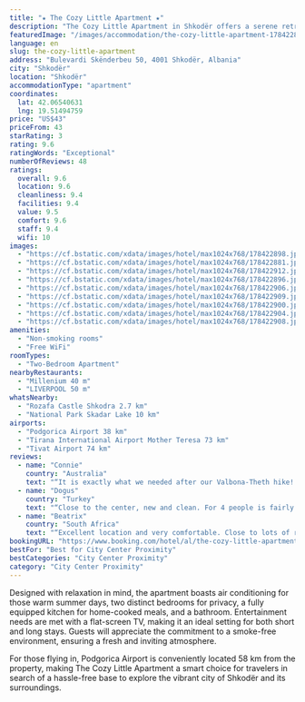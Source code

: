 ```yaml
---
title: "★ The Cozy Little Apartment ★"
description: "The Cozy Little Apartment in Shkodër offers a serene retreat for travelers seeking comfort and convenience."
featuredImage: "/images/accommodation/the-cozy-little-apartment-178422898.jpg"
language: en
slug: the-cozy-little-apartment
address: "Bulevardi Skënderbeu 50, 4001 Shkodër, Albania"
city: "Shkodër"
location: "Shkodër"
accommodationType: "apartment"
coordinates:
  lat: 42.06540631
  lng: 19.51494759
price: "US$43"
priceFrom: 43
starRating: 3
rating: 9.6
ratingWords: "Exceptional"
numberOfReviews: 48
ratings:
  overall: 9.6
  location: 9.6
  cleanliness: 9.4
  facilities: 9.4
  value: 9.5
  comfort: 9.6
  staff: 9.4
  wifi: 10
images:
  - "https://cf.bstatic.com/xdata/images/hotel/max1024x768/178422898.jpg?k=586b24b600d1736ca7b5111e765524e43d2cda340dbb4b294d60aa0b0d7613de&o=&hp=1"
  - "https://cf.bstatic.com/xdata/images/hotel/max1024x768/178422881.jpg?k=e970b50efdada49154d3063aa9f5b39c69fefdaf5114a73bc70db81f29faa06d&o=&hp=1"
  - "https://cf.bstatic.com/xdata/images/hotel/max1024x768/178422912.jpg?k=bb18c3b326dbc92c12f58d5db257d1bd56916c01a48bc36d6286b6a606eddf44&o=&hp=1"
  - "https://cf.bstatic.com/xdata/images/hotel/max1024x768/178422896.jpg?k=0c25606a137c5f1415f7288b7bcc6614c480009096e30f22c80fe3ca2f33e946&o=&hp=1"
  - "https://cf.bstatic.com/xdata/images/hotel/max1024x768/178422906.jpg?k=dc60dd5543578f0ce1c6a1a1e3d0ff0b84d2842e9fcc6d9665da93baa3c5ed6c&o=&hp=1"
  - "https://cf.bstatic.com/xdata/images/hotel/max1024x768/178422909.jpg?k=d9b92433988d476df18c57224d41f28589db816889ae07a2e556e621c29aaf02&o=&hp=1"
  - "https://cf.bstatic.com/xdata/images/hotel/max1024x768/178422900.jpg?k=dab46b790fc9d37960ae19a8e2255afd6595234176e37363afefb5792ff3e9b4&o=&hp=1"
  - "https://cf.bstatic.com/xdata/images/hotel/max1024x768/178422904.jpg?k=47f6c91967a6527a9d00c7e0c04365367017d3b4985502148ae1f9a454572f43&o=&hp=1"
  - "https://cf.bstatic.com/xdata/images/hotel/max1024x768/178422908.jpg?k=b65cc3e3a795f485984acb844ffc0766ee5a6e7b2d9ceb2dc374071dd4c713e6&o=&hp=1"
amenities:
  - "Non-smoking rooms"
  - "Free WiFi"
roomTypes:
  - "Two-Bedroom Apartment"
nearbyRestaurants:
  - "Millenium 40 m"
  - "LIVERPOOL 50 m"
whatsNearby:
  - "Rozafa Castle Shkodra 2.7 km"
  - "National Park Skadar Lake 10 km"
airports:
  - "Podgorica Airport 38 km"
  - "Tirana International Airport Mother Teresa 73 km"
  - "Tivat Airport 74 km"
reviews:
  - name: "Connie"
    country: "Australia"
    text: "“It is exactly what we needed after our Valbona-Theth hike! Soooo warm when we arrived and just a lovely space with everything we could need for a 2 night stay.”"
  - name: "Dogus"
    country: "Turkey"
    text: "“Close to the center, new and clean. For 4 people is fairly enough. Well decorated.”"
  - name: "Beatrix"
    country: "South Africa"
    text: "“Excellent location and very comfortable. Close to lots of restaurants and centre of town.”"
bookingURL: "https://www.booking.com/hotel/al/the-cozy-little-apartment.en-gb.html?aid=8035640"
bestFor: "Best for City Center Proximity"
bestCategories: "City Center Proximity"
category: "City Center Proximity"
---
```


Designed with relaxation in mind, the apartment boasts air conditioning for those warm summer days, two distinct bedrooms for privacy, a fully equipped kitchen for home-cooked meals, and a bathroom. Entertainment needs are met with a flat-screen TV, making it an ideal setting for both short and long stays. Guests will appreciate the commitment to a smoke-free environment, ensuring a fresh and inviting atmosphere.

For those flying in, Podgorica Airport is conveniently located 58 km from the property, making The Cozy Little Apartment a smart choice for travelers in search of a hassle-free base to explore the vibrant city of Shkodër and its surroundings.